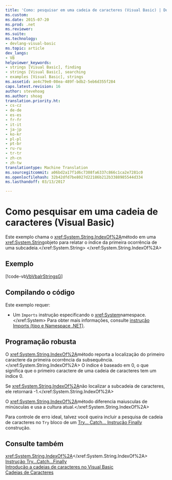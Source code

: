 ```yaml
---
title: 'Como: pesquisar em uma cadeia de caracteres (Visual Basic) | Documentos do Microsoft'
ms.custom: 
ms.date: 2015-07-20
ms.prod: .net
ms.reviewer: 
ms.suite: 
ms.technology:
- devlang-visual-basic
ms.topic: article
dev_langs:
- VB
helpviewer_keywords:
- strings [Visual Basic], finding
- strings [Visual Basic], searching
- examples [Visual Basic], strings
ms.assetid: ae4c79e0-08ea-489f-bdb2-5eb6d355f284
caps.latest.revision: 16
author: stevehoag
ms.author: shoag
translation.priority.ht:
- cs-cz
- de-de
- es-es
- fr-fr
- it-it
- ja-jp
- ko-kr
- pl-pl
- pt-br
- ru-ru
- tr-tr
- zh-cn
- zh-tw
translationtype: Machine Translation
ms.sourcegitcommit: a06bd2a17f1d6c7308fa6337c866c1ca2e7281c0
ms.openlocfilehash: 32b42dfd7be8027d22186b212b3388985544d334
ms.lasthandoff: 03/13/2017

---
```

# <a name="how-to-search-within-a-string-visual-basic"></a>Como pesquisar em uma cadeia de caracteres (Visual Basic)
Este exemplo chama o <xref:System.String.IndexOf%2A>método em uma <xref:System.String>objeto para relatar o índice da primeira ocorrência de uma subcadeia.</xref:System.String> </xref:System.String.IndexOf%2A>  
  
## <a name="example"></a>Exemplo  
 [!code-vb[VbVbalrStrings&#71;](../../../../visual-basic/language-reference/functions/codesnippet/VisualBasic/how-to-search-within-a-string_1.vb)]  
  
## <a name="compiling-the-code"></a>Compilando o código  
 Este exemplo requer:  
  
-   Um `Imports` instrução especificando o <xref:System>namespace.</xref:System> Para obter mais informações, consulte [instrução Imports (tipo e Namespace .NET)](../../../../visual-basic/language-reference/statements/imports-statement-net-namespace-and-type.md).  
  
## <a name="robust-programming"></a>Programação robusta  
 O <xref:System.String.IndexOf%2A>método reporta a localização do primeiro caractere da primeira ocorrência da subsequência.</xref:System.String.IndexOf%2A> O índice é baseado em 0, o que significa que o primeiro caractere de uma cadeia de caracteres tem um índice 0.  
  
 Se <xref:System.String.IndexOf%2A>não localizar a subcadeia de caracteres, ele retornará -1.</xref:System.String.IndexOf%2A>  
  
 O <xref:System.String.IndexOf%2A>método diferencia maiusculas de minúsculas e usa a cultura atual.</xref:System.String.IndexOf%2A>  
  
 Para controle de erro ideal, talvez você queira incluir a pesquisa de cadeia de caracteres no `Try` bloco de um [Try... Catch... Instrução Finally](../../../../visual-basic/language-reference/statements/try-catch-finally-statement.md) construção.  
  
## <a name="see-also"></a>Consulte também  
 <xref:System.String.IndexOf%2A></xref:System.String.IndexOf%2A>   
 [Instrução Try...Catch...Finally](../../../../visual-basic/language-reference/statements/try-catch-finally-statement.md)   
 [Introdução a cadeias de caracteres no Visual Basic](../../../../visual-basic/programming-guide/language-features/strings/introduction-to-strings.md)   
 [Cadeias de Caracteres](../../../../visual-basic/programming-guide/language-features/strings/index.md)
